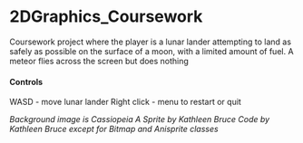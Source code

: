 # 2DGraphics_Coursework

Coursework project where the player is a lunar lander attempting to land as safely as possible 
on the surface of a moon, with a limited amount of fuel. A meteor flies across the screen but does nothing

#### Controls 
WASD - move lunar lander
Right click - menu to restart or quit

*Background image is Cassiopeia A*
*Sprite by Kathleen Bruce*
*Code by Kathleen Bruce except for Bitmap and Anisprite classes*
